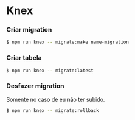 # Knex

### Criar migration
```bash
$ npm run knex -- migrate:make name-migration
```

### Criar tabela
```bash
$ npm run knex -- migrate:latest
```

### Desfazer migration
Somente no caso de eu não ter subido.

```bash
$ npm run knex -- migrate:rollback